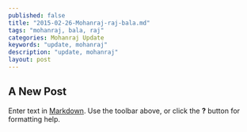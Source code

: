 ```yaml
---
published: false
title: "2015-02-26-Mohanraj-raj-bala.md"
tags: "mohanraj, bala, raj"
categories: Mohanraj Update
keywords: "update, mohanraj"
description: "update, mohanraj"
layout: post
---
```


## A New Post

Enter text in [Markdown](http://daringfireball.net/projects/markdown/). Use the toolbar above, or click the **?** button for formatting help.